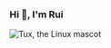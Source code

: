 ### Hi 👋, I'm Rui

![Tux, the Linux mascot]([/assets/images/tux.png](https://github-profile-trophy.vercel.app/?username=ruiromano))

<!--
**RuiRomano/ruiromano** is a ✨ _special_ ✨ repository because its `README.md` (this file) appears on your GitHub profile.

Here are some ideas to get you started:

- 🔭 I’m currently working on ...
- 🌱 I’m currently learning ...
- 👯 I’m looking to collaborate on ...
- 🤔 I’m looking for help with ...
- 💬 Ask me about ...
- 📫 How to reach me: ...
- 😄 Pronouns: ...
- ⚡ Fun fact: ...
-->
